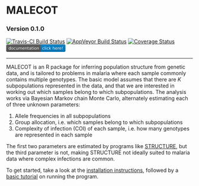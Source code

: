 # MALECOT
### Version 0.1.0
[![Travis-CI Build Status](https://travis-ci.org/bobverity/MALECOT.svg?branch=master)](https://travis-ci.org/bobverity/MALECOT)
[![AppVeyor Build Status](https://ci.appveyor.com/api/projects/status/github/bobverity/MALECOT?branch=master&svg=true)](https://ci.appveyor.com/project/bobverity/MALECOT)
[![Coverage Status](https://img.shields.io/codecov/c/github/bobverity/MALECOT/master.svg)](https://codecov.io/github/bobverity/MALECOT?branch=master)
[![Documentation](https://github.com/bobverity/MALECOT/blob/master/R_ignore/images/documentation-click%20here!-blue.png)](https://bobverity.github.io/MALECOT/)

--------------------------------------------------------------------------------------------------------------------------------

MALECOT is an R package for inferring population structure from genetic data, and is tailored to problems in malaria where each sample commonly contains multiple genotypes. The basic model assumes that there are *K* subpopulations represented in the data, and that we are interested in working out which samples belong to which subpopulations. The analysis works via Bayesian Markov chain Monte Carlo, alternately estimating each of three unknown parameters:

1. Allele frequencies in all subpopulations
2. Group allocation, i.e. which samples belong to which subpopulations
3. Complexity of infection (COI) of each sample, i.e. how many genotypes are represented in each sample

The first two parameters are estimated by programs like [STRUCTURE](https://web.stanford.edu/group/pritchardlab/structure.html), but the third parameter is not, making STRUCTURE not ideally suited to malaria data where complex infections are common.

To get started, take a look at the [installation instructions](https://bobverity.github.io/MALECOT), followed by a [basic tutorial](https://bobverity.github.io/MALECOT) on running the program.

